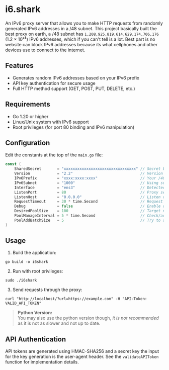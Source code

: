 # i6.shark

An IPv6 proxy server that allows you to make HTTP requests from randomly generated IPv6 addresses in a /48 subnet. This project basically built the best proxy on earth, a /48 subnet has `1,208,925,819,614,629,174,706,176` (1.2 × 10²⁴) IPv6 addresses, which if you can't tell is a lot. Best part is no website can block IPv6 addresses because its what cellphones and other devices use to connect to the internet.

## Features

- Generates random IPv6 addresses based on your IPv6 prefix
- API key authentication for secure usage
- Full HTTP method support (GET, POST, PUT, DELETE, etc.)

## Requirements

- Go 1.20 or higher
- Linux/Unix system with IPv6 support
- Root privileges (for port 80 binding and IPv6 manipulation)

## Configuration

Edit the constants at the top of the `main.go` file:

```go
const (
	SharedSecret       = "xxxxxxxxxxxxxxxxxxxxxxxxxxxxxxxx" // Secret between client & server
	Version            = "2.2"                              // Version of the script
	IPv6Prefix         = "xxxx:xxxx:xxxx"                   // Your /48 prefix
	IPv6Subnet         = "1000"                             // Using subnet 1000 within your /48
	Interface          = "ens3"                             // Detected interface from your system
	ListenPort         = 80                                 // Proxy server port
	ListenHost         = "0.0.0.0"                          // Listen on all interfaces
	RequestTimeout     = 30 * time.Second                   // Request timeout in seconds
	Debug              = false                              // Enable debug output
	DesiredPoolSize    = 100                                // Target number of IPs in the pool
	PoolManageInterval = 5 * time.Second                    // Check/add less frequently (every 5 seconds)
	PoolAddBatchSize   = 5                                  // Try to add up to 5 IPs per cycle if needed
)
```

## Usage

1. Build the application:
```
go build -o i6shark
```

2. Run with root privileges:
```
sudo ./i6shark
```

3. Send requests through the proxy:
```
curl "http://localhost/?url=https://example.com" -H "API-Token: VALID_API_TOKEN"
```

> **Python Version:**  
> You may also use the python version though, *it is not recommended* as it is not as slower and not up to date.

## API Authentication

API tokens are generated using HMAC-SHA256 and a secret key the input for the key generation is the user-agent header. See the `validateAPIToken` function for implementation details.
